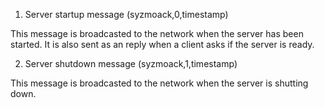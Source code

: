 1. Server startup message (syzmoack,0,timestamp)

This message is broadcasted to the network when the server has been started. It is also sent as an reply when a client asks if the server is ready.

2. Server shutdown message (syzmoack,1,timestamp)

This message is broadcasted to the network when the server is shutting down.
